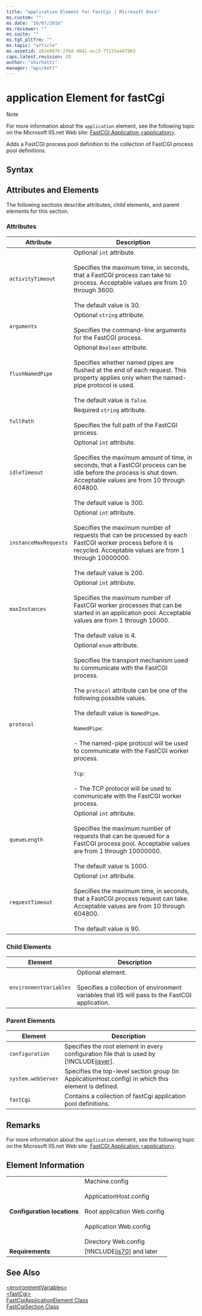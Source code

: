 ```yaml
---
title: "application Element for fastCgi | Microsoft Docs"
ms.custom: ""
ms.date: "10/07/2016"
ms.reviewer: ""
ms.suite: ""
ms.tgt_pltfrm: ""
ms.topic: "article"
ms.assetid: 282e807b-2f6d-4841-acc3-7f133a447963
caps.latest.revision: 20
author: "shirhatti"
manager: "wpickett"
---
```

# application Element for fastCgi
> [!NOTE]
>  For more information about the `application` element, see the following topic on the Microsoft IIS.net Web site: [FastCGI Application \<application>](http://www.iis.net/ConfigReference/system.webServer/fastCgi/application/environmentVariables/environmentVariable).  
  
 Adds a FastCGI process pool definition to the collection of FastCGI process pool definitions.  
  
## Syntax  
  
## Attributes and Elements  
 The following sections describe attributes, child elements, and parent elements for this section.  
  
### Attributes  
  
|Attribute|Description|  
|---------------|-----------------|  
|`activityTimeout`|Optional `int` attribute.<br /><br /> Specifies the maximum time, in seconds, that a FastCGI process can take to process. Acceptable values are from 10 through 3600.<br /><br /> The default value is 30.|  
|`arguments`|Optional `string` attribute.<br /><br /> Specifies the command-line arguments for the FastCGI process.|  
|`flushNamedPipe`|Optional `Boolean` attribute.<br /><br /> Specifies whether named pipes are flushed at the end of each request. This property applies only when the named-pipe protocol is used.<br /><br /> The default value is `false`.|  
|`fullPath`|Required `string` attribute.<br /><br /> Specifies the full path of the FastCGI process.|  
|`idleTimeout`|Optional `int` attribute.<br /><br /> Specifies the maximum amount of time, in seconds, that a FastCGI process can be idle before the process is shut down. Acceptable values are from 10 through 604800.<br /><br /> The default value is 300.|  
|`instanceMaxRequests`|Optional `int` attribute.<br /><br /> Specifies the maximum number of requests that can be processed by each FastCGI worker process before it is recycled. Acceptable values are from 1 through 10000000.<br /><br /> The default value is 200.|  
|`maxInstances`|Optional `int` attribute.<br /><br /> Specifies the maximum number of FastCGI worker processes that can be started in an application pool. Acceptable values are from 1 through 10000.<br /><br /> The default value is 4.|  
|`protocol`|Optional `enum` attribute.<br /><br /> Specifies the transport mechanism used to communicate with the FastCGI process.<br /><br /> The `protocol` attribute can be one of the following possible values.<br /><br /> The default value is `NamedPipe`.<br /><br /> `NamedPipe`:<br /><br /> - The named-pipe protocol will be used to communicate with the FastCGI worker process.<br /><br /> `Tcp`:<br /><br /> - The TCP protocol will be used to communicate with the FastCGI worker process.|  
|`queueLength`|Optional `int` attribute.<br /><br /> Specifies the maximum number of requests that can be queued for a FastCGI process pool. Acceptable values are from 1 through 10000000.<br /><br /> The default value is 1000.|  
|`requestTimeout`|Optional `int` attribute.<br /><br /> Specifies the maximum time, in seconds, that a FastCGI process request can take. Acceptable values are from 10 through 604800.<br /><br /> The default value is 90.|  
  
### Child Elements  
  
|Element|Description|  
|-------------|-----------------|  
|`environmentVariables`|Optional element.<br /><br /> Specifies a collection of environment variables that IIS will pass to the FastCGI application.|  
  
### Parent Elements  
  
|Element|Description|  
|-------------|-----------------|  
|`configuration`|Specifies the root element in every configuration file that is used by [!INCLUDE[iisver](../../reference/admin/includes/iisver-md.md)].|  
|`system.webServer`|Specifies the top-level section group (in ApplicationHost.config) in which this element is defined.|  
|`fastCgi`|Contains a collection of fastCgi application pool definitions.|  
  
## Remarks  
 For more information about the `application` element, see the following topic on the Microsoft IIS.net Web site: [FastCGI Application \<application>](http://www.iis.net/ConfigReference/system.webServer/fastCgi/application/environmentVariables/environmentVariable).  
  
## Element Information  
  
|||  
|-|-|  
|**Configuration locations**|Machine.config<br /><br /> ApplicationHost.config<br /><br /> Root application Web.config<br /><br /> Application Web.config<br /><br /> Directory Web.config|  
|**Requirements**|[!INCLUDE[iis70](../../reference/admin/includes/iis70-md.md)] and later|  
  
## See Also  
 [\<environmentVariables>](../../reference/admin/environmentvariables-element-for-application-for-fastcgi.md)   
 [\<fastCgi>](../../reference/admin/fastcgi-element.md)   
 [FastCgiApplicationElement Class](../../reference/admin/fastcgiapplicationelement-class.md)   
 [FastCgiSection Class](../../reference/admin/fastcgisection-class.md)